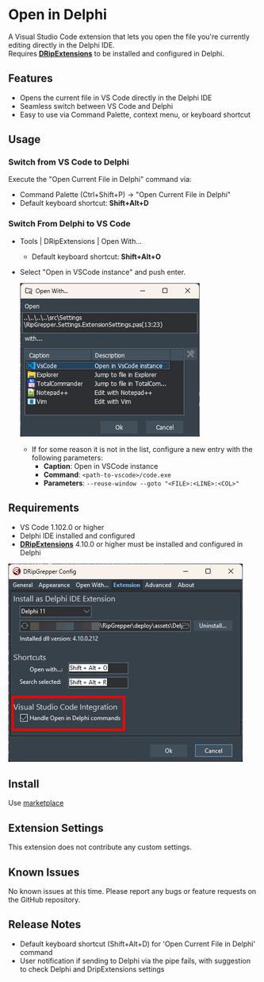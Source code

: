 # Open in Delphi
A Visual Studio Code extension that lets you open the file you're currently editing directly in the Delphi IDE.  
Requires **[DRipExtensions](https://github.com/mattia72/DRipGrepper)** to be installed and configured in Delphi.

## Features

- Opens the current file in VS Code directly in the Delphi IDE
- Seamless switch between VS Code and Delphi 
- Easy to use via Command Palette, context menu, or keyboard shortcut

## Usage

### Switch from VS Code to Delphi 

Execute the "Open Current File in Delphi" command via:
   - Command Palette (Ctrl+Shift+P) -> "Open Current File in Delphi"
   - Default keyboard shortcut: **Shift+Alt+D**

### Switch From Delphi to VS Code
 
   - Tools | DRipExtensions | Open With...
     - Default keyboard shortcut: **Shift+Alt+O**
   - Select "Open in VSCode instance" and push enter.
     
     ![Open with in Delphi](images/open-with-screenshot.png)
     - If for some reason it is not in the list, configure a new entry with the following parameters:
       - **Caption**: Open in VSCode instance
       - **Command**: `<path-to-vscode>/code.exe`
       - **Parameters**: `--reuse-window --goto "<FILE>:<LINE>:<COL>"`


## Requirements

- VS Code 1.102.0 or higher
- Delphi IDE installed and configured
- **[DRipExtensions](https://github.com/mattia72/DRipGrepper)** 4.10.0 or higher must be installed and configured in Delphi

![DRipExtensions config](images/dripgrepper-extension-config.png)

## Install

Use [marketplace](https://marketplace.visualstudio.com/items?itemName=Mattia72-OpenInDelphi.openindelphi)

## Extension Settings

This extension does not contribute any custom settings.

## Known Issues

No known issues at this time. Please report any bugs or feature requests on the GitHub repository.

## Release Notes

- Default keyboard shortcut (Shift+Alt+D) for 'Open Current File in Delphi' command
- User notification if sending to Delphi via the pipe fails, with suggestion to check Delphi and DripExtensions settings
